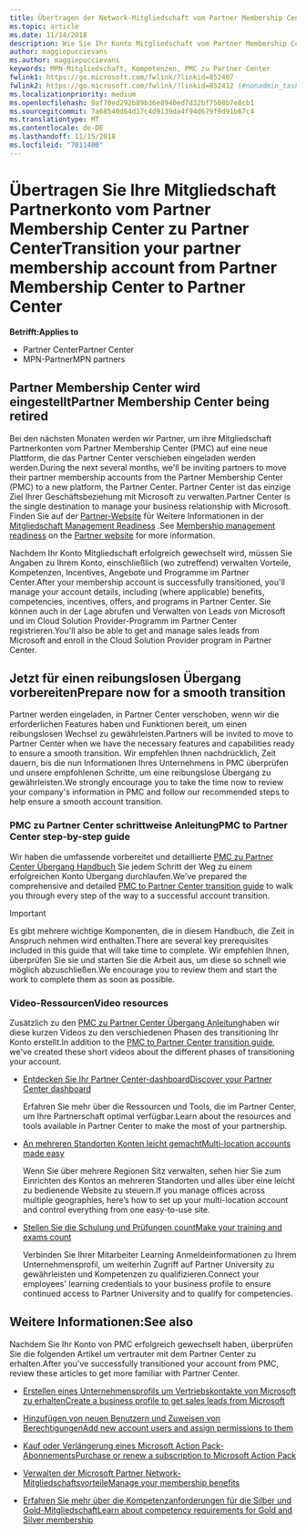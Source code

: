 ```yaml
---
title: Übertragen der Network-Mitgliedschaft vom Partner Membership Center zu Partner Center
ms.topic: article
ms.date: 11/14/2018
description: Wie Sie Ihr Konto Mitgliedschaft vom Partner Membership Center zu Partner Center übertragen.
author: maggiepuccievans
ms.author: maggiepuccievans
keywords: MPN-Mitgliedschaft, Kompetenzen, PMC zu Partner Center
fwlink1: https://go.microsoft.com/fwlink/?linkid=852407
fwlink2: https://go.microsoft.com/fwlink/?linkid=852412 (#nonadmin_tasks)
ms.localizationpriority: medium
ms.openlocfilehash: 9af70ed292b89b36e8940ed7d32bf7508b7e8cb1
ms.sourcegitcommit: 7a68540d64d17c4d9139da4f94d679f9d91b67c4
ms.translationtype: MT
ms.contentlocale: de-DE
ms.lasthandoff: 11/15/2018
ms.locfileid: "7011400"
---
```

# <a name="transition-your-partner-membership-account-from-partner-membership-center-to-partner-center"></a><span data-ttu-id="52c9d-104">Übertragen Sie Ihre Mitgliedschaft Partnerkonto vom Partner Membership Center zu Partner Center</span><span class="sxs-lookup"><span data-stu-id="52c9d-104">Transition your partner membership account from Partner Membership Center to Partner Center</span></span>

**<span data-ttu-id="52c9d-105">Betrifft:</span><span class="sxs-lookup"><span data-stu-id="52c9d-105">Applies to</span></span>**

- <span data-ttu-id="52c9d-106">Partner Center</span><span class="sxs-lookup"><span data-stu-id="52c9d-106">Partner Center</span></span>
- <span data-ttu-id="52c9d-107">MPN-Partner</span><span class="sxs-lookup"><span data-stu-id="52c9d-107">MPN partners</span></span>

## <a name="partner-membership-center-being-retired"></a><span data-ttu-id="52c9d-108">Partner Membership Center wird eingestellt</span><span class="sxs-lookup"><span data-stu-id="52c9d-108">Partner Membership Center being retired</span></span>

<span data-ttu-id="52c9d-109">Bei den nächsten Monaten werden wir Partner, um ihre Mitgliedschaft Partnerkonten vom Partner Membership Center (PMC) auf eine neue Plattform, die das Partner Center verschieben eingeladen werden werden.</span><span class="sxs-lookup"><span data-stu-id="52c9d-109">During the next several months, we'll be inviting partners to move their partner membership accounts from the Partner Membership Center (PMC) to a new platform, the Partner Center.</span></span> <span data-ttu-id="52c9d-110">Partner Center ist das einzige Ziel Ihrer Geschäftsbeziehung mit Microsoft zu verwalten.</span><span class="sxs-lookup"><span data-stu-id="52c9d-110">Partner Center is the single destination to manage your business relationship with Microsoft.</span></span> <span data-ttu-id="52c9d-111">Finden Sie auf der [Partner-Website](https://partner.microsoft.com/commercial) für Weitere Informationen in der [Mitgliedschaft Management Readiness](https://partner.microsoft.com/support/partner-center-help) .</span><span class="sxs-lookup"><span data-stu-id="52c9d-111">See [Membership management readiness](https://partner.microsoft.com/support/partner-center-help) on the [Partner website](https://partner.microsoft.com/commercial) for more information.</span></span>

<span data-ttu-id="52c9d-112">Nachdem Ihr Konto Mitgliedschaft erfolgreich gewechselt wird, müssen Sie Angaben zu Ihrem Konto, einschließlich (wo zutreffend) verwalten Vorteile, Kompetenzen, Incentives, Angebote und Programme im Partner Center.</span><span class="sxs-lookup"><span data-stu-id="52c9d-112">After your membership account is successfully transitioned, you'll manage your account details, including (where applicable) benefits, competencies, incentives, offers, and programs in Partner Center.</span></span> <span data-ttu-id="52c9d-113">Sie können auch in der Lage abrufen und Verwalten von Leads von Microsoft und im Cloud Solution Provider-Programm im Partner Center registrieren.</span><span class="sxs-lookup"><span data-stu-id="52c9d-113">You'll also be able to get and manage sales leads from Microsoft and enroll in the Cloud Solution Provider program in Partner Center.</span></span>

## <a name="prepare-now-for-a-smooth-transition"></a><span data-ttu-id="52c9d-114">Jetzt für einen reibungslosen Übergang vorbereiten</span><span class="sxs-lookup"><span data-stu-id="52c9d-114">Prepare now for a smooth transition</span></span>

<span data-ttu-id="52c9d-115">Partner werden eingeladen, in Partner Center verschoben, wenn wir die erforderlichen Features haben und Funktionen bereit, um einen reibungslosen Wechsel zu gewährleisten.</span><span class="sxs-lookup"><span data-stu-id="52c9d-115">Partners will be invited to move to Partner Center when we have the necessary features and capabilities ready to ensure a smooth transition.</span></span> <span data-ttu-id="52c9d-116">Wir empfehlen Ihnen nachdrücklich, Zeit dauern, bis die nun Informationen Ihres Unternehmens in PMC überprüfen und unsere empfohlenen Schritte, um eine reibungslose Übergang zu gewährleisten.</span><span class="sxs-lookup"><span data-stu-id="52c9d-116">We strongly encourage you to take the time now to review your company's information in PMC and follow our recommended steps to help ensure a smooth account transition.</span></span>

### <a name="pmc-to-partner-center-step-by-step-guide"></a><span data-ttu-id="52c9d-117">PMC zu Partner Center schrittweise Anleitung</span><span class="sxs-lookup"><span data-stu-id="52c9d-117">PMC to Partner Center step-by-step guide</span></span>

<span data-ttu-id="52c9d-118">Wir haben die umfassende vorbereitet und detaillierte [PMC zu Partner Center Übergang Handbuch](https://assetsprod.microsoft.com/mpn/en-us/membership-account-set-up-guide.pdf) Sie jedem Schritt der Weg zu einem erfolgreichen Konto Übergang durchlaufen.</span><span class="sxs-lookup"><span data-stu-id="52c9d-118">We've prepared the comprehensive and detailed [PMC to Partner Center transition guide](https://assetsprod.microsoft.com/mpn/en-us/membership-account-set-up-guide.pdf) to walk you through every step of the way to a successful account transition.</span></span>

>[!IMPORTANT]
><span data-ttu-id="52c9d-119">Es gibt mehrere wichtige Komponenten, die in diesem Handbuch, die Zeit in Anspruch nehmen wird enthalten.</span><span class="sxs-lookup"><span data-stu-id="52c9d-119">There are several key prerequisites included in this guide that will take time to complete.</span></span> <span data-ttu-id="52c9d-120">Wir empfehlen Ihnen, überprüfen Sie sie und starten Sie die Arbeit aus, um diese so schnell wie möglich abzuschließen.</span><span class="sxs-lookup"><span data-stu-id="52c9d-120">We encourage you to review them and start the work to complete them as soon as possible.</span></span>

### <a name="video-resources"></a><span data-ttu-id="52c9d-121">Video-Ressourcen</span><span class="sxs-lookup"><span data-stu-id="52c9d-121">Video resources</span></span>

<span data-ttu-id="52c9d-122">Zusätzlich zu den [PMC zu Partner Center Übergang Anleitung](https://assetsprod.microsoft.com/mpn/en-us/membership-account-set-up-guide.pdf)haben wir diese kurzen Videos zu den verschiedenen Phasen des transitioning Ihr Konto erstellt.</span><span class="sxs-lookup"><span data-stu-id="52c9d-122">In addition to the [PMC to Partner Center transition guide](https://assetsprod.microsoft.com/mpn/en-us/membership-account-set-up-guide.pdf), we've created these short videos about the different phases of transitioning your account.</span></span> 

- [<span data-ttu-id="52c9d-123">Entdecken Sie Ihr Partner Center-dashboard</span><span class="sxs-lookup"><span data-stu-id="52c9d-123">Discover your Partner Center dashboard</span></span>](https://partner.microsoft.com/support/partner-center-help)
 
  <span data-ttu-id="52c9d-124">Erfahren Sie mehr über die Ressourcen und Tools, die im Partner Center, um Ihre Partnerschaft optimal verfügbar.</span><span class="sxs-lookup"><span data-stu-id="52c9d-124">Learn about the resources and tools available in Partner Center to make the most of your partnership.</span></span>

- [<span data-ttu-id="52c9d-125">An mehreren Standorten Konten leicht gemacht</span><span class="sxs-lookup"><span data-stu-id="52c9d-125">Multi-location accounts made easy</span></span>](https://partner.microsoft.com/support/partner-center-help)
 
  <span data-ttu-id="52c9d-126">Wenn Sie über mehrere Regionen Sitz verwalten, sehen hier Sie zum Einrichten des Kontos an mehreren Standorten und alles über eine leicht zu bedienende Website zu steuern.</span><span class="sxs-lookup"><span data-stu-id="52c9d-126">If you manage offices across multiple geographies, here’s how to set up your multi-location account and control everything from one easy-to-use site.</span></span>

- [<span data-ttu-id="52c9d-127">Stellen Sie die Schulung und Prüfungen count</span><span class="sxs-lookup"><span data-stu-id="52c9d-127">Make your training and exams count</span></span>](https://partner.microsoft.com/support/partner-center-help)

  <span data-ttu-id="52c9d-128">Verbinden Sie Ihrer Mitarbeiter Learning Anmeldeinformationen zu Ihrem Unternehmensprofil, um weiterhin Zugriff auf Partner University zu gewährleisten und Kompetenzen zu qualifizieren.</span><span class="sxs-lookup"><span data-stu-id="52c9d-128">Connect your employees' learning credentials to your business profile to ensure continued access to Partner University and to qualify for competencies.</span></span>

## <a name="see-also"></a><span data-ttu-id="52c9d-129">Weitere Informationen:</span><span class="sxs-lookup"><span data-stu-id="52c9d-129">See also</span></span>

<span data-ttu-id="52c9d-130">Nachdem Sie Ihr Konto von PMC erfolgreich gewechselt haben, überprüfen Sie die folgenden Artikel um vertrauter mit dem Partner Center zu erhalten.</span><span class="sxs-lookup"><span data-stu-id="52c9d-130">After you've successfully transitioned your account from PMC, review these articles to get more familiar with Partner Center.</span></span>

-   [<span data-ttu-id="52c9d-131">Erstellen eines Unternehmensprofils um Vertriebskontakte von Microsoft zu erhalten</span><span class="sxs-lookup"><span data-stu-id="52c9d-131">Create a business profile to get sales leads from Microsoft</span></span>](create-a-marketing-profile.md)

-   [<span data-ttu-id="52c9d-132">Hinzufügen von neuen Benutzern und Zuweisen von Berechtigungen</span><span class="sxs-lookup"><span data-stu-id="52c9d-132">Add new account users and assign permissions to them</span></span>](create-user-accounts-and-set-permissions.md)

-   [<span data-ttu-id="52c9d-133">Kauf oder Verlängerung eines Microsoft Action Pack-Abonnements</span><span class="sxs-lookup"><span data-stu-id="52c9d-133">Purchase or renew a subscription to Microsoft Action Pack</span></span>](mpn-get-action-pack.md)

-   [<span data-ttu-id="52c9d-134">Verwalten der Microsoft Partner Network-Mitgliedschaftsvorteile</span><span class="sxs-lookup"><span data-stu-id="52c9d-134">Manage your membership benefits</span></span>](manage-your-partner-network-benefits.md)

-   [<span data-ttu-id="52c9d-135">Erfahren Sie mehr über die Kompetenzanforderungen für die Silber und Gold-Mitgliedschaft</span><span class="sxs-lookup"><span data-stu-id="52c9d-135">Learn about competency requirements for Gold and Silver membership</span></span>](https://partner.microsoft.com/membership/competencies)





